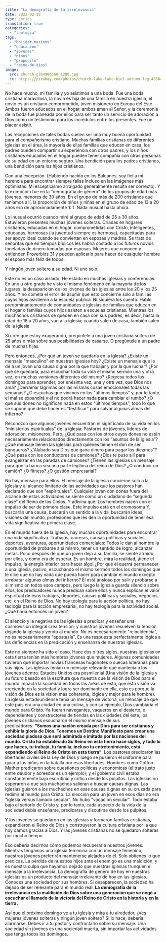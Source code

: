 ```yaml
---
title: "La demografía de la irrelevancia"
date: 2022-02-18
type: series
translation: true
categories:
  - "teologia"
tags:
  - "bojidar-marinov"
  - "educacion"
  - "jovenes"
  - "ninos"
  - "proposito"
  - "reino-de-dios"
image:
  src: church-g3b4906560_1280.jpg
  cc: https://pixabay.com/photos/church-lake-lake-biel-autumn-fog-4850405/
---
```


No hace mucho, mi familia y yo asistimos a una boda. Fue una boda cristiana maravillosa, la novia es hija de una familia en nuestra iglesia, el novio es un cristiano comprometido, joven misionero en Europa del Este. Ambos fueron educados en el hogar, ambos aman al Señor, y la ceremonia de la boda fue planeada por ellos para ser tanto un servicio de adoración a Dios como un testimonio para los incrédulos entre los presentes. Fue un placer asistir.

Las recepciones de tales bodas suelen ser una muy buena oportunidad para el compañerismo cristiano. Muchas familias cristianas de diferentes iglesias en el área, la mayoría de ellas familias que educan en casa; los padres pueden compartir su experiencia con otros padres, y los niños cristianos educados en el hogar pueden tener compañía con otras personas de su edad en un entorno seguro. Una bendición para los padres cristianos, una bendición para los hijos cristianos.

Con una excepción. (Habiendo nacido en los Balcanes, soy fiel a mi herencia para encontrar siempre fallas incluso en las imágenes más optimistas. Mi escepticismo arraigado generalmente resulta ser correcto). Y la excepción fue en la "demografía de género" de los grupos de edad más jóvenes. menores de 30 años. En el grupo de más de 200 cristianos que teníamos allí, la proporción de niños y niñas en el grupo de edad de 13 a 20 años era de aproximadamente 1: 1. Nada inusual hasta ahora.

Lo inusual ocurrió cuando miré al grupo de edad de 25 a 30 años. Estuvieron presentes muchas jóvenes solteras. Criadas en hogares cristianos, educadas en el hogar, comprometidas con Cristo, inteligentes, educadas, hermosas (la juventud siempre es hermosa), capacitadas para ser apoyo ideal cuando se conviertan en esposas y madres. Se trata de señoritas que en tiempos bíblicos les habría costado a los futuros novios toneladas de dinero tomarlas por esposas. Mujeres que conocen y entienden Proverbios 31 y pueden aplicarlo para hacer de cualquier hombre el esposo más feliz de todos.

Y ningún joven soltero a su edad. Ni uno solo.

Este no es un caso aislado. He estado en muchas iglesias y conferencias. En uno u otro grado he visto el mismo fenómeno en la mayoría de los lugares: la desaparición de los jóvenes de las iglesias entre los 20 y los 25 años. Y no cometa el error de asumir que esto concierne solo a familias cuyos hijos asistieron a la escuela pública. Ni siquiera los cuento. Hablo predominantemente de comunidades e iglesias de familias que educan en el hogar o familias cuyos hijos asisten a escuelas cristianas. Mientras los muchachos cristianos se queden en casa con sus padres, es decir, hasta la edad de 18 a 20 años, van a la iglesia; cuando salen de casa, también salen de la iglesia.

Si cree que estoy exagerando, pregúntele a una joven cristiana soltera de 25 años o más sobre sus posibilidades de casarse. O pregúntele a un padre de muchas hijas.

Pero entonces, ¿Por qué un joven se quedaría en la iglesia? ¿Existe un mensaje "masculino" en nuestras iglesias hoy? ¿Existe un mensaje que le dé a un joven una causa digna por la que trabajar y por la que luchar? ¿Por qué se quedaría, para escuchar toda su vida el mismo sermón una y otra vez, en muchas versiones diferentes del mismo? ¿Regresa todos los domingos para aprender, por enésima vez, una y otra vez, que Dios nos ama? ¿Derramar lágrimas por las mismas cosas emocionales todas las semanas? ¿O escuchas que vivimos en los "últimos tiempos" y, por lo tanto, el mal se expandirá y él no podrá hacer nada para cambiar el rumbo? ¿O que sus dones no significan nada en estos "últimos tiempos", todo lo que se supone que debe hacer es "testificar" para salvar algunas almas del infierno?

Reconozco que algunos jóvenes encuentran el significado de su vida en los “ministerios espirituales” de la iglesia: Pastores de jóvenes, líderes de adoración, misioneros. Pero, ¿Qué pasa con los otros cuyos dones no están necesariamente relacionados directamente con los “asuntos de la iglesia”? ¿Qué mensaje tienen las iglesias para quienes tienen el don de ser banqueros? ¿“Alabado sea Dios que gana dinero para pagar los diezmos”? ¿Qué pasa con los conductores de camiones? ¿Dios te puso allí para evangelizar en las paradas de camiones? ¿Tienen las iglesias un mensaje para que la banca sea una parte legítima del reino de Dios? ¿O conducir un camión? ¿O fitness? ¿O gestión empresarial?

No hay mensaje para ellos. El mensaje de la iglesia concierne solo a la iglesia y al alcance limitado de las actividades que los pastores han declarado que son "espirituales". Cualquier joven con dones fuera del alcance de estas actividades se siente como un ciudadano de “segunda clase” del Reino de los Cielos. Y adivina qué: Los hombres nacen con el impulso de ser de primera clase. Este impulso está en el cromosoma Y, buscarán una causa, buscarán un sentido a la vida, buscarán ideas, visiones del mundo, profesiones que les den la oportunidad de tener esa vida significativa de primera clase.

En el mundo fuera de la iglesia, hay muchas oportunidades para encontrar una vida significativa. Trabajos, carreras, causas políticas y sociales, deportes, aventuras, oportunidades comerciales: Todos le dan al hombre la oportunidad de probarse a sí mismo, tener un sentido de logro, alcanzar metas. Poco después de que un joven deja a su familia, se siente atraído por ellos, y como era de esperar. Es un hombre, mira la realidad, ¡tiene el impulso, la energía interior para hacer algo! ¿Por qué él querrá permanecer a una iglesia, pasivo, escuchando el mismo sermón todos los domingos que le dice que no hay nada que pueda hacer para cambiar el mundo excepto arrebatar algunas almas del infierno? Él está ansioso por salir y probarse a sí mismo en todos esos campos, pero luego la iglesia guarda silencio sobre ellos, los predicadores nunca predican sobre ellos y nunca explican el valor espiritual de esos trabajos, deportes, causas políticas y sociales, negocios, etc. en el Reino de Dios. No hay teología para la acción política, no hay teología para la acción empresarial, no hay teología para la actividad social. ¿Qué haría entonces un joven?

El silencio y la negativa de las iglesias a predicar y enseñar una cosmovisión integral crea tensión; y nuestros jóvenes resuelven la tensión dejando la iglesia y yendo al mundo. No es necesariamente "reincidencia", no es necesariamente "apostasía". Es una respuesta perfectamente lógica a las deficiencias en la predicación y enseñanza de nuestras iglesias.

Este no siempre ha sido el caso. Hace dos o tres siglos, nuestras iglesias en esta tierra tenían más hombres jóvenes que mujeres. Algunas comunidades tuvieron que importar novias francesas hugonotes o suecas luteranas para sus hijos. Las iglesias tenían un mensaje relevante que mantenía a los jóvenes adentro. Estados Unidos era posmilenial (Una visión de la iglesia y su futuro basado en la escritura que muestra que la visión de Dios para el mundo impacta la sociedad en todas las áreas de esta, que esta visión va creciendo en la sociedad y logra ser dominante en ella, esto es porque la visión de Dios es la visión más coherente, lógica y mejor para le hombre). La iglesia estadounidense tenía un mensaje de victoria, un mensaje de que este país era una ciudad en una colina, y con su ejemplo, Dios cambiaría el mundo para Cristo. Ya fueran navegantes, vaqueros en el desierto, o dependientes y constructores de tiendas en las ciudades del este, los jóvenes cristianos escucharon el mismo mensaje de sus predicadores: **“Somos una nación creada por Dios para ser cristianos y exhibir la gloria de Dios. Tenemos un Destino Manifiesto para crear una sociedad piadosa que será admirada e imitada por las naciones del mundo. Cristo ha establecido Su Reino en esta tierra hace siglos, y todo lo que haces, tu trabajo, tu familia, incluso tu entretenimiento, está expandiendo el Reino de Cristo en esta tierra”**. Los pastores predicaron las libertades civiles de la Ley de Dios y luego se pusieron el uniforme para guiar a los niños en la batalla por esas libertades. Hombres como Cotton Mather predicaron sobre cuestiones políticas y económicas (el trato justo entre deudor y acreedor es un ejemplo); y el gobierno civil estaba constantemente bajo escrutinio y crítica desde los púlpitos. Las iglesias no esperaron a que sus muchachos salieran a buscar causas dignas. Las iglesias guiaron a los muchachos en esas causas dignas en su cruzada para redimir al mundo para Cristo. La elección para un joven en esos días no era "iglesia versus llamado secular". No hubo "vocación secular". Todo estaba bajo el señorío de Cristo y, por lo tanto, cada aspecto de la vida de la sociedad debía enseñarse, predicarse y discutirse desde los púlpitos.

Y los jóvenes se quedaron en las iglesias y formaron familias cristianas, expandieron el Reino de Dios y construyeron la cultura cristiana por la que hoy damos gracias a Dios. Y las jóvenes cristianas no se quedaron solteras por mucho tiempo.

Eso debería decirnos cómo podemos recuperar a nuestros jóvenes. Mientras tengamos una iglesia femenina con un mensaje femenino, nuestros jóvenes preferirán mantenerse alejados de él. Solo obtienes lo que predicas. La pérdida de nuestros hijos ante el enemigo es una maldición, y es nuestra culpa que hayamos dejado que nuestras iglesias trunquen el mensaje a la irrelevancia. La demografía de género de hoy en nuestras iglesias es un producto del mensaje irrelevante de hoy en las iglesias. Conoces una sociedad por sus hombres. Si desaparecen, la sociedad ha dejado de ser relevante para el mundo real. **La demografía de la irrelevancia es la maldición de Dios sobre una generación que se negó a escuchar el llamado de la victoria del Reino de Cristo en la historia y en la tierra.**

Así que el próximo domingo ve a tu iglesia y mira a tu alrededor. ¿Ves mujeres jóvenes solteras y ningún joven soltero? Si lo hace, debería alarmarse. Debes ir a tu pastor y confrontarlo sobre su mensaje. Una sociedad sin jóvenes es una sociedad muerta, sin importar las actividades que tenga todos los domingos.
